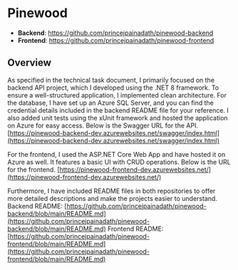 # Pinewood

- **Backend**: https://github.com/princejpainadath/pinewood-backend
- **Frontend**: https://github.com/princejpainadath/pinewood-frontend

## Overview

As specified in the technical task document, I primarily focused on the backend API project, which I developed using the .NET 8 framework. To ensure a well-structured application, I implemented clean architecture. For the database, I have set up an Azure SQL Server, and you can find the credential details included in the backend README file for your reference. I also added unit tests using the xUnit framework and hosted the application on Azure for easy access. Below is the Swagger URL for the API.
[https://pinewood-backend-dev.azurewebsites.net/swagger/index.html](https://pinewood-backend-dev.azurewebsites.net/swagger/index.html)

For the frontend, I used the ASP.NET Core Web App and have hosted it on Azure as well. It features a basic UI with CRUD operations. Below is the URL for the frontend.
[https://pinewood-frontend-dev.azurewebsites.net/](https://pinewood-frontend-dev.azurewebsites.net/)

Furthermore, I have included README files in both repositories to offer more detailed descriptions and make the projects easier to understand.
Backend README: [https://github.com/princejpainadath/pinewood-backend/blob/main/README.md](https://github.com/princejpainadath/pinewood-backend/blob/main/README.md)
Frontend README: [https://github.com/princejpainadath/pinewood-frontend/blob/main/README.md](https://github.com/princejpainadath/pinewood-frontend/blob/main/README.md)
